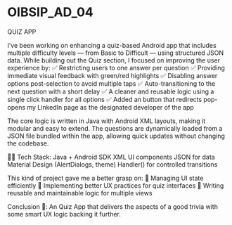 # OIBSIP_AD_04
QUIZ APP

I’ve been working on enhancing a quiz-based Android app that includes multiple difficulty levels — from Basic to Difficult — using structured JSON data.
While building out the Quiz section, I focused on improving the user experience by:
✅ Restricting users to one answer per question
✅ Providing immediate visual feedback with green/red highlights
✅ Disabling answer options post-selection to avoid multiple taps
✅ Auto-transitioning to the next question with a short delay
✅ A cleaner and reusable logic using a single click handler for all options
✅ Added an button that redirects pop-opens my LinkedIn page as the designated developer of the app

The core logic is written in Java with Android XML layouts, making it modular and easy to extend. The questions are dynamically loaded from a JSON file bundled within the app, allowing quick updates without changing the codebase.

👨‍💻 Tech Stack:
Java + Android SDK
XML UI components
JSON for data
Material Design (AlertDialogs, theme)
Handler() for controlled transitions

This kind of project gave me a better grasp on:
 🔹 Managing UI state efficiently
 🔹 Implementing better UX practices for quiz interfaces
 🔹 Writing reusable and maintainable logic for multiple views

Conclusion 📱:
An Quiz App that delivers the aspects of a good trivia with some smart UX logic backing it further. 

